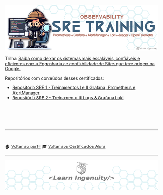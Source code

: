 <a id="header"></a>



<center>
<a href="#header">
    <img src="header.png">
</a>
</center>

Trilha: [Saiba como deixar os sistemas mais escaláveis, confiáveis e eficientes com a Engenharia de confiabilidade de Sites que teve origem na Google.](https://cursos.alura.com.br/formacao-sre)

Repositórios com conteúdos desses certificados:
- [Repositório SRE 1 - Treinamentos I e II Grafana, Prometheus e AlertManager](https://github.com/jtonynet/prometheus-grafana)
- [Repositório SRE 2 - Treinamento III Logs & Grafana Loki](https://github.com/jtonynet/observability-logs)

<br/>
<br/>
<br/>
<br/>

---

<br/>

🏠 [Voltar ao perfil](https://github.com/jtonynet) 🎓 [Voltar aos Certificados Alura](../)

---

<a id="footer"></a>


<center>
<a href="#footer">
    <img src="./../../../assets/images/layout/footer_learn_ingenuity_bg_hexagonal.png">
</a>
</center>